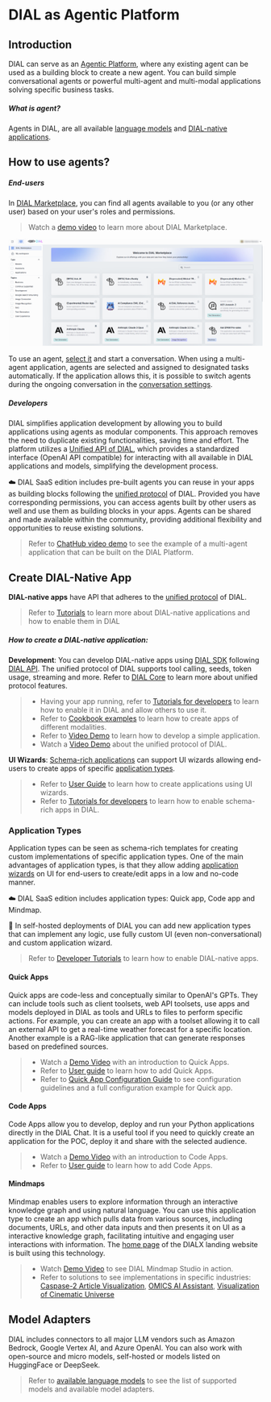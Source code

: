 # DIAL as Agentic Platform

## Introduction

DIAL can serve as an [Agentic Platform](https://dialx.ai/agentic-platform), where any existing agent can be used as a building block to create a new agent. You can build simple conversational agents or powerful multi-agent and multi-modal applications solving specific business tasks.

##### What is agent?

Agents in DIAL, are all available [language models](#model-adapters) and [DIAL-native applications](#create-dial-native-app).

## How to use agents?

##### End-users
In [DIAL Marketplace](/docs/platform/4.chat/1.marketplace.md), you can find all agents available to you (or any other user) based on your user's roles and permissions. 

> Watch a [demo video](/docs/video%20demos/1.Chat/2.marketplace.md) to learn more about DIAL Marketplace.

![](./img/dial-marketplace.png)

To use an agent, [select it](/docs/tutorials/0.user-guide.md#converse) and start a conversation. When using a multi-agent application, agents are selected and assigned to designated tasks automatically. If the application allows this, it is possible to switch agents during the ongoing conversation in the [conversation settings](/docs/tutorials/0.user-guide.md#conversation-settings).

##### Developers

DIAL simplifies application development by allowing you to build applications using agents as modular components. This approach removes the need to duplicate existing functionalities, saving time and effort. The platform utilizes a [Unified API of DIAL](https://dialx.ai/dial_api), which provides a standardized interface (OpenAI API compatible) for interacting with all available in DIAL applications and models, simplifying the development process.

:cloud: DIAL SaaS edition includes pre-built agents you can reuse in your apps as building blocks following the [unified protocol](https://dialx.ai/dial_api) of DIAL. Provided you have corresponding permissions, you can access agents built by other users as well and use them as building blocks in your apps. Agents can be shared and made available within the community, providing additional flexibility and opportunities to reuse existing solutions.

> Refer to [ChatHub video demo](/docs/video%20demos/2.Applications/3.dial-chathub.md) to see the example of a multi-agent application that can be built on the DIAL Platform.

## Create DIAL-Native App

**DIAL-native apps** have API that adheres to the [unified protocol](https://dialx.ai/dial_api) of DIAL. 

> Refer to [Tutorials](/docs/tutorials/1.developers/4.apps-development/3.enable-app.md#dial-native-applications) to learn more about DIAL-native applications and how to enable them in DIAL

##### How to create a DIAL-native application: 

**Development**: You can develop DIAL-native apps using [DIAL SDK](https://github.com/epam/ai-dial-sdk/blob/development/README.md) following [DIAL API](https://dialx.ai/dial_api). The unified protocol of DIAL supports tool calling, seeds, token usage, streaming and more. Refer to [DIAL Core](/docs/platform/0.architecture-and-concepts/3.components.md#ai-dial-core) to learn more about unified protocol features.

> * Having your app running, refer to [Tutorials for developers](/tutorials/developers/apps-development/enable-app) to learn how to enable it in DIAL and allow others to use it.
> * Refer to [Cookbook examples](docs/tutorials/1.developers/4.apps-development/3.multimodality/dial-cookbook/examples/how_to_call_text_to_text_applications.mdx) to learn how to create apps of different modalities.
> * Refer to [Video Demo](/docs/video%20demos/3.Developers/Applications/5.develop-application.md) to learn how to develop a simple application.
> * Watch a [Video Demo](/docs/video%20demos/3.Developers/3.dial-unified-api.md) about the unified protocol of DIAL.

**UI Wizards**: [Schema-rich applications](/docs/tutorials/1.developers/4.apps-development/3.enable-app.md#schema-rich-applications) can support UI wizards allowing end-users to create apps of specific [application types](#application-types).

> * Refer to [User Guide](/docs/tutorials/0.user-guide.md#applications) to learn how to create applications using UI wizards.
> * Refer to [Tutorials for developers](/tutorials/developers/apps-development/enable-app#enable-schema-rich-applications) to learn how to enable schema-rich apps in DIAL.


### Application Types

Application types can be seen as schema-rich templates for creating custom implementations of specific application types. One of the main advantages of application types, is that they allow adding [application wizards](/docs/tutorials/0.user-guide.md#application-builder) on UI for end-users to create/edit apps in a low and no-code manner.

:cloud: DIAL SaaS edition includes application types: Quick app, Code app and Mindmap. 

:floppy_disk: In self-hosted deployments of DIAL you can add new application types that can implement any logic, use fully custom UI (even non-conversational) and custom application wizard.

> Refer to [Developer Tutorials](/tutorials/developers/apps-development/enable-app) to learn how to enable DIAL-native apps.

#### Quick Apps

Quick apps are code-less and conceptually similar to OpenAI's GPTs. They can include tools such as client toolsets, web API toolsets, use apps and models deployed in DIAL as tools and URLs to files to perform specific actions. For example, you can create an app with a toolset allowing it to call an external API to get a real-time weather forecast for a specific location. Another example is a RAG-like application that can generate responses based on predefined sources.

> * Watch a [Demo Video](/docs/video%20demos/2.Applications/5.quick-apps.md) with an introduction to Quick Apps.
> * Refer to [User guide](/docs/tutorials/0.user-guide.md#add-quick-app) to learn how to add Quick Apps.
> * Refer to [Quick App Configuration Guide](/docs/tutorials/1.developers/4.apps-development/5.quick-app-configuration.md) to see configuration guidelines and a full configuration example for Quick app.

#### Code Apps

Code Apps allow you to develop, deploy and run your Python applications directly in the DIAL Chat. It is a useful tool if you need to quickly create an application for the POC, deploy it and share with the selected audience.  

> * Watch a [Demo Video](/docs/video%20demos/2.Applications/4.code-apps.md) with an introduction to Code Apps.
> * Refer to [User guide](/docs/tutorials/0.user-guide.md#add-code-app) to learn how to add Code Apps.

#### Mindmaps

Mindmap enables users to explore information through an interactive knowledge graph and using natural language. You can use this application type to create an app which pulls data from various sources, including documents, URLs, and other data inputs and then presents it on UI as a interactive knowledge graph, facilitating intuitive and engaging user interactions with information. The [home page](https://dialx.ai/) of the DIALX landing website is built using this technology. 

> * Watch [Demo Video](/docs/video%20demos/2.Applications/mindmap-studio.md) to see DIAL Mindmap Studio in action. 
> * Refer to solutions to see implementations in specific industries: [Caspase-2 Article Visualization](https://dialx.ai/solutions/scientific-literature-knowledge-graph), [OMICS AI Assistant](https://dialx.ai/solutions/omics-data-assistant), [Visualization of Cinematic Universe](https://dialx.ai/solutions/lotr-universe-case) 

## Model Adapters

DIAL includes connectors to all major LLM vendors such as Amazon Bedrock, Google Vertex AI, and Azure OpenAI. You can also work with open-source and micro models, self-hosted or models listed on HuggingFace or DeepSeek.

> Refer to [available language models](/docs/platform/2.supported-models.md) to see the list of supported models and available model adapters.

